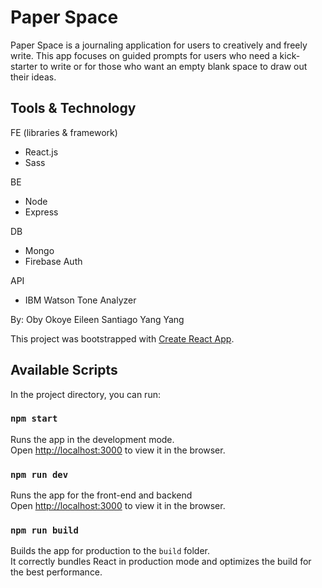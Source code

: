 # Paper Space
Paper Space is a journaling application for users to creatively and freely write. This app focuses on guided prompts for users who need a kick-starter to write or for those who want an empty blank space to draw out their ideas. 

## Tools & Technology
FE (libraries & framework)
- React.js
- Sass 

BE 
- Node
- Express

DB 
- Mongo 
- Firebase Auth

API 
- IBM Watson Tone Analyzer

By: 
Oby Okoye
Eileen Santiago
Yang Yang



This project was bootstrapped with [Create React App](https://github.com/facebook/create-react-app).

## Available Scripts

In the project directory, you can run:

### `npm start`

Runs the app in the development mode.<br />
Open [http://localhost:3000](http://localhost:3000) to view it in the browser.

### `npm run dev`

Runs the app for the front-end and backend <br />
Open [http://localhost:3000](http://localhost:3000) to view it in the browser.


### `npm run build`

Builds the app for production to the `build` folder.<br />
It correctly bundles React in production mode and optimizes the build for the best performance.


